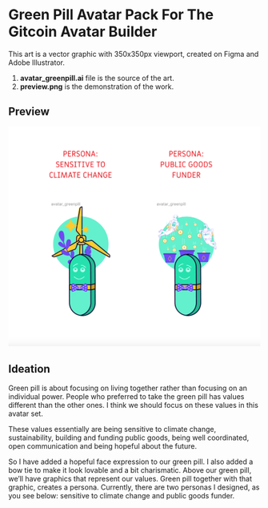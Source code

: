 # Green Pill Avatar Pack For The Gitcoin Avatar Builder
This art is a vector graphic with 350x350px viewport, created on Figma and Adobe Illustrator.

1. **avatar_greenpill.ai** file is the source of the art.
2. **preview.png** is the demonstration of the work.

## Preview
![Green Pill Avatar Pack](/green-pill-avatar/preview.png "Green Pill Avatar Pack")

## Ideation
Green pill is about focusing on living together rather than focusing on an individual power. People who preferred to take the green pill has values different than the other ones. I think we should focus on these values in this avatar set.

These values essentially are being sensitive to climate change, sustainability, building and funding public goods, being well coordinated, open communication and being hopeful about the future.

So I have added a hopeful face expression to our green pill. I also added a bow tie to make it look lovable and a bit charismatic. Above our green pill, we’ll have graphics that represent our values. Green pill together with that graphic, creates a persona. Currently, there are two personas I designed, as you see below: sensitive to climate change and public goods funder.
